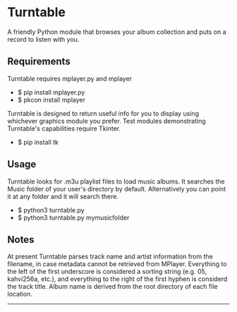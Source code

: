 # Turntable
A friendly Python module that browses your album collection and puts on
a record to listen with you.

## Requirements
Turntable requires mplayer.py and mplayer

* $ pip install mplayer.py
* $ pkcon install mplayer

Turntable is designed to return useful info for you to display using
whichever graphics module you prefer. Test modules demonstrating
Turntable's capabilities require Tkinter.

* $ pip install tk

## Usage
Turntable looks for .m3u playlist files to load music albums. It
searches the Music folder of your user's directory by default.
Alternatively you can point it at any folder and it will search there.

* $ python3 turntable.py
* $ python3 turntable.py mymusicfolder

## Notes
At present Turntable parses track name and artist information from the
filename, in case metadata cannot be retrieved from MPlayer. Everything
to the left of the first underscore is considered a sorting string
(e.g. 05, kahvi256a, etc.), and everything to the right of the first
hyphen is considerd the track title. Album name is derived from the root
directory of each file location.

------    ----    ----    ----    ----    ----    ----    ----    ------

